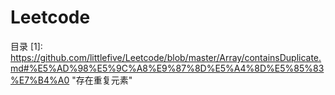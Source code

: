 # Leetcode
目录
[1]: <https://github.com/littlefive/Leetcode/blob/master/Array/containsDuplicate.md#%E5%AD%98%E5%9C%A8%E9%87%8D%E5%A4%8D%E5%85%83%E7%B4%A0>  "存在重复元素"
